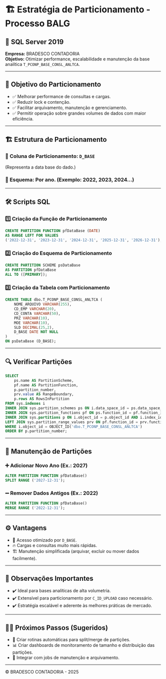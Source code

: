 
# 🏗️ Estratégia de Particionamento - Processo BALG

## 📅 SQL Server 2019
**Empresa:** BRADESCO CONTADORIA  
**Objetivo:** Otimizar performance, escalabilidade e manutenção da base analítica `T_PCONP_BASE_CONSL_ANLTCA`.

---

## 🎯 Objetivo do Particionamento
- ✅ Melhorar performance de consultas e cargas.
- ✅ Reduzir lock e contenção.
- ✅ Facilitar arquivamento, manutenção e gerenciamento.
- ✅ Permitir operação sobre grandes volumes de dados com maior eficiência.

---

## 🏗️ Estrutura de Particionamento

### 🔹 **Coluna de Particionamento:** `D_BASE`  
(Representa a data base do dado.)

### 🔹 **Esquema:** Por ano. (Exemplo: 2022, 2023, 2024...)

---

## 🛠️ Scripts SQL

### 1️⃣ Criação da Função de Particionamento

```sql
CREATE PARTITION FUNCTION pfDataBase (DATE)
AS RANGE LEFT FOR VALUES 
('2022-12-31', '2023-12-31', '2024-12-31', '2025-12-31', '2026-12-31');
```

### 2️⃣ Criação do Esquema de Particionamento

```sql
CREATE PARTITION SCHEME psDataBase
AS PARTITION pfDataBase
ALL TO ([PRIMARY]);
```

### 3️⃣ Criação da Tabela com Particionamento

```sql
CREATE TABLE dbo.T_PCONP_BASE_CONSL_ANLTCA (
    NOME_ARQUIVO VARCHAR(255),
    CD_EMP VARCHAR(20),
    CD_CONTA VARCHAR(50),
    PRZ VARCHAR(10),
    MOE VARCHAR(10),
    SLD DECIMAL(25,2),
    D_BASE DATE NOT NULL
)
ON psDataBase (D_BASE);
```

---

## 🔍 Verificar Partições

```sql
SELECT
    ps.name AS PartitionScheme,
    pf.name AS PartitionFunction,
    p.partition_number,
    prv.value AS RangeBoundary,
    p.rows AS RowsInPartition
FROM sys.indexes i
INNER JOIN sys.partition_schemes ps ON i.data_space_id = ps.data_space_id
INNER JOIN sys.partition_functions pf ON ps.function_id = pf.function_id
INNER JOIN sys.partitions p ON i.object_id = p.object_id AND i.index_id <= 1
LEFT JOIN sys.partition_range_values prv ON pf.function_id = prv.function_id AND p.partition_number = prv.boundary_id + 1
WHERE i.object_id = OBJECT_ID('dbo.T_PCONP_BASE_CONSL_ANLTCA')
ORDER BY p.partition_number;
```

---

## 🔄 Manutenção de Partições

### ➕ Adicionar Novo Ano (Ex.: 2027)
```sql
ALTER PARTITION FUNCTION pfDataBase()
SPLIT RANGE ('2027-12-31');
```

### ➖ Remover Dados Antigos (Ex.: 2022)
```sql
ALTER PARTITION FUNCTION pfDataBase()
MERGE RANGE ('2022-12-31');
```

---

## ⚙️ Vantagens
- 🚀 Acesso otimizado por `D_BASE`.
- 🔥 Cargas e consultas muito mais rápidas.
- 🏗️ Manutenção simplificada (arquivar, excluir ou mover dados facilmente).

---

## 💼 Observações Importantes
- ✔️ Ideal para bases analíticas de alta volumetria.
- ✔️ Extensível para particionamento por `C_ID_UPLOAD` caso necessário.
- ✔️ Estratégia escalável e aderente às melhores práticas de mercado.

---

## 👨‍💻 Próximos Passos (Sugeridos)
- 🔧 Criar rotinas automáticas para split/merge de partições.
- 📊 Criar dashboards de monitoramento de tamanho e distribuição das partições.
- 🔗 Integrar com jobs de manutenção e arquivamento.

---

© BRADESCO CONTADORIA - 2025
